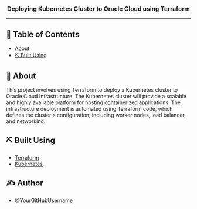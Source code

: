 <h3 align="center">Deploying Kubernetes Cluster to Oracle Cloud using Terraform</h3>

---

## 📝 Table of Contents
- [About](#about)
- [⛏️ Built Using](#built-using)

## 🧐 About <a name = "about"></a>
This project involves using Terraform to deploy a Kubernetes cluster to Oracle Cloud Infrastructure. The Kubernetes cluster will provide a scalable and highly available platform for hosting containerized applications. The infrastructure deployment is automated using Terraform code, which defines the cluster's configuration, including worker nodes, load balancer, and networking.

##  ⛏️ Built Using <a name = "built-using"></a>
- [Terraform](https://www.terraform.io/)
- [Kubernetes](https://kubernetes.io/)

## ✍️ Author <a name = "authors"></a>
- [@YourGitHubUsername](https://github.com/YourGitHubUsername)

